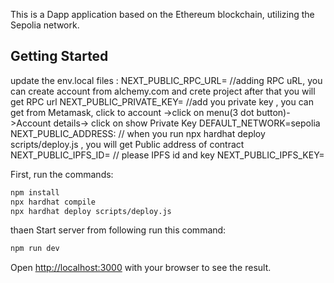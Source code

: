 This is a Dapp application based on the Ethereum blockchain, utilizing the Sepolia network.
## Getting Started

update the env.local files :
NEXT_PUBLIC_RPC_URL=     //adding RPC uRL, you can create account from alchemy.com and crete project after that you will get RPC url 
NEXT_PUBLIC_PRIVATE_KEY=  //add you private key , you can get from Metamask, click to account ->click on menu(3 dot button)->Account details-> click on show Private Key
DEFAULT_NETWORK=sepolia
NEXT_PUBLIC_ADDRESS:  // when you run npx hardhat deploy scripts/deploy.js , you will get Public address of contract
NEXT_PUBLIC_IPFS_ID=   // please IPFS id and key 
NEXT_PUBLIC_IPFS_KEY=

First, run the commands:

```bash
npm install
npx hardhat compile
npx hardhat deploy scripts/deploy.js
```
thaen Start server from following run this command:
```bash
npm run dev
```

Open [http://localhost:3000](http://localhost:3000) with your browser to see the result.



